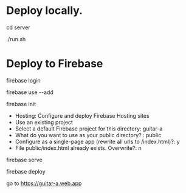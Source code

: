 # Deploy locally.

cd server

./run.sh

# Deploy to Firebase

firebase login

firebase use --add

firebase init
- Hosting: Configure and deploy Firebase Hosting sites
- Use an existing project
- Select a default Firebase project for this directory: guitar-a
- What do you want to use as your public directory? : public
- Configure as a single-page app (rewrite all urls to /index.html)?: y
- File public/index.html already exists. Overwrite?: n

firebase serve

firebase deploy

go to https://guitar-a.web.app
